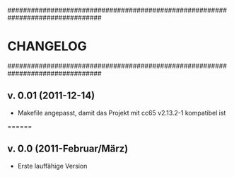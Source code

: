 ################################################################################
# CHANGELOG                                                                    #
################################################################################

v. 0.01 (2011-12-14)
------

+ Makefile angepasst, damit das Projekt mit cc65 v2.13.2-1 kompatibel ist

======

v. 0.0 (2011-Februar/März)
------

+ Erste lauffähige Version
